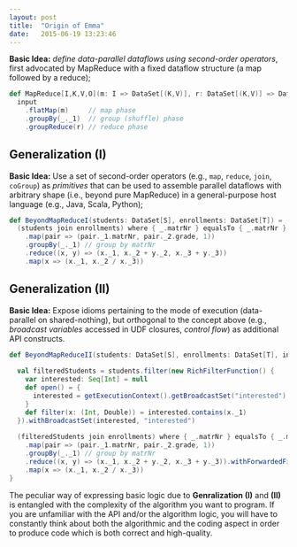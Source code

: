 ```yaml
---
layout: post
title:  "Origin of Emma"
date:   2015-06-19 13:23:46
---
```


**Basic Idea:** *define data-parallel dataflows using second-order operators*, first advocated by MapReduce with a fixed 
dataflow structure (a map followed by a reduce);

```scala
def MapReduce[I,K,V,O](m: I => DataSet[(K,V)], r: DataSet[(K,V)] => DataSet[O])(input: DataSet[I]) = 
  input
    .flatMap(m)     // map phase
    .groupBy(_._1)  // group (shuffle) phase
    .groupReduce(r) // reduce phase
```    
## Generalization (I)

**Basic Idea:** Use a set of second-order operators (e.g., `map`, `reduce`, `join`, `coGroup`) as *primitives* that 
can be used to assemble parallel dataflows with arbitrary shape (i.e., beyond pure MapReduce) in a general-purpose 
host language (e.g., Java, Scala, Python);

```scala
def BeyondMapReduceI(students: DataSet[S], enrollments: DataSet[T]) = 
  (students join enrollments) where { _.matrNr } equalsTo { _.matrNr }
    .map(pair => (pair._1.matrNr, pair._2.grade, 1))
    .groupBy(_._1) // group by matrNr
    .reduce((x, y) => (x._1, x._2 + y._2, x._3 + y._3))
    .map(x => (x._1, x._2 / x._3))
```    

## Generalization (II)

**Basic Idea:** Expose idioms pertaining to the mode of execution (data-parallel on shared-nothing), but orthogonal 
to the concept above (e.g., *broadcast variables* accessed in UDF closures, *control flow*) as additional API constructs.

```scala
def BeyondMapReduceII(students: DataSet[S], enrollments: DataSet[T], interested: DataSet[Int]) = {
  
  val filteredStudents = students.filter(new RichFilterFunction() {
    var interested: Seq[Int] = null
    def open() = {
      interested = getExecutionContext().getBroadcastSet("interested")
    }
    def filter(x: (Int, Double)) = interested.contains(x._1)
  }).withBroadcastSet(interested, "interested")
  
  (filteredStudents join enrollments) where { _.matrNr } equalsTo { _.matrNr }
    .map(pair => (pair._1.matrNr, pair._2.grade, 1))
    .groupBy(_._1) // group by matrNr
    .reduce((x, y) => (x._1, x._2 + y._2, x._3 + y._3)).withForwardedFields(0)
    .map(x => (x._1, x._2 / x._3))
}
```

The peculiar way of expressing basic logic due to **Genralization (I)** and **(II)** is entangled with the complexity 
of the algorithm you want to program. If you are unfamiliar with the API and/or the algorithm logic, you will have 
to constantly think about both the algorithmic and the coding aspect in order to produce code which is both correct 
and high-quality.